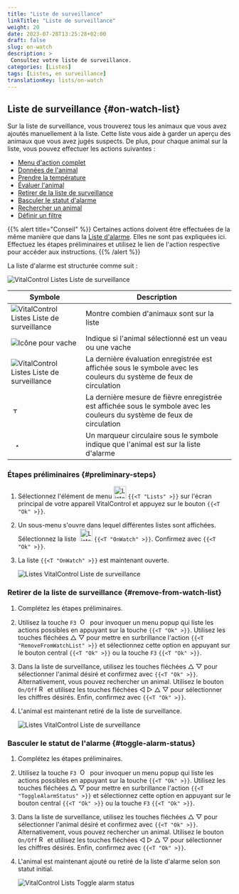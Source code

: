 ```yaml
---
title: "Liste de surveillance"
linkTitle: "Liste de surveillance"
weight: 20
date: 2023-07-28T13:25:28+02:00
draft: false
slug: on-watch
description: >
 Consultez votre liste de surveillance.
categories: [Listes]
tags: [Listes, en surveillance]
translationKey: lists/on-watch
---
```

## Liste de surveillance {#on-watch-list}

Sur la liste de surveillance, vous trouverez tous les animaux que vous avez ajoutés manuellement à la liste. Cette liste vous aide à garder un aperçu des animaux que vous avez jugés suspects. De plus, pour chaque animal sur la liste, vous pouvez effectuer les actions suivantes :

- [Menu d'action complet](../alarm/#full-action-menu)
- [Données de l'animal](../alarm/#animal-data)
- [Prendre la température](../alarm/#take-temperature)
- [Évaluer l'animal](../alarm/#rate-animal)
- [Retirer de la liste de surveillance](#remove-from-watch-list)
- [Basculer le statut d'alarme](#toggle-alarm-status)
- [Rechercher un animal](../alarm/#search-animal)
- [Définir un filtre](../alarm/#set-filter)

{{% alert title="Conseil" %}}
Certaines actions doivent être effectuées de la même manière que dans la [Liste d'alarme](../alarm). Elles ne sont pas expliquées ici. Effectuez les étapes préliminaires et utilisez le lien de l'action respective pour accéder aux instructions.
{{% /alert %}}

La liste d'alarme est structurée comme suit :

   ![VitalControl Listes Liste de surveillance](../images/onwatchstructure.png "Structure de la Liste de surveillance")

|Symbole   | Description
|---------|-----
| ![VitalControl Listes Liste de surveillance](../images/kopf.png "Compteur taille du troupeau") | Montre combien d'animaux sont sur la liste
| ![Icône pour vache](../images/kopf2.png "Tête de vache") | Indique si l'animal sélectionné est un veau ou une vache
| ![VitalControl Listes Liste de surveillance](../images/auge.png "Évaluation") | La dernière évaluation enregistrée est affichée sous le symbole avec les couleurs du système de feux de circulation
| &nbsp;<img src="/icons/actions/temperature.svg" width="12" align="bottom" alt="Température corporelle" title="Température corporelle" /> | La dernière mesure de fièvre enregistrée est affichée sous le symbole avec les couleurs du système de feux de circulation
| &nbsp;&nbsp;<img src="/icons/header/alarm.svg" width="8" align="bottom" alt="Afficher l'animal en alarme" title="Animal en alarme" /> | Un marqueur circulaire sous le symbole indique que l'animal est sur la liste d'alarme

### Étapes préliminaires {#preliminary-steps}

1. Sélectionnez l'élément de menu <img src="/icons/main/lists.svg" width="28" align="bottom" alt="Listes" /> `{{<T "Lists" >}}` sur l'écran principal de votre appareil VitalControl et appuyez sur le bouton `{{<T "Ok" >}}`.

2. Un sous-menu s'ouvre dans lequel différentes listes sont affichées. Sélectionnez la liste &nbsp;<img src="/icons/lists/onwatch.svg" width="28" align="bottom" alt="Liste 'Surveillance'" /> `{{<T "OnWatch" >}}`. Confirmez avec `{{<T "Ok" >}}`.

3. La liste `{{<T "OnWatch" >}}` est maintenant ouverte.

   ![Listes VitalControl Liste de surveillance](../images/firststeps2.png "Étapes préliminaires")

### Retirer de la liste de surveillance {#remove-from-watch-list}

1. Complétez les étapes préliminaires.

2. Utilisez la touche `F3` &nbsp;<img src="/icons/footer/open-popup.svg" width="15" align="bottom" alt="Ouvrir le menu popup" />&nbsp; pour invoquer un menu popup qui liste les actions possibles en appuyant sur la touche `{{<T "Ok" >}}`. Utilisez les touches fléchées △ ▽ pour mettre en surbrillance l'action `{{<T "RemoveFromWatchList" >}}` et sélectionnez cette option en appuyant sur le bouton central `{{<T "Ok" >}}` ou la touche `F3` `{{<T "Ok" >}}`.

3. Dans la liste de surveillance, utilisez les touches fléchées △ ▽ pour sélectionner l'animal désiré et confirmez avec `{{<T "Ok" >}}`. Alternativement, vous pouvez rechercher un animal. Utilisez le bouton `On/Off` <img src="/icons/footer/search.svg" width="15" align="bottom" alt="Recherche" /> et utilisez les touches fléchées ◁ ▷ △ ▽ pour sélectionner les chiffres désirés. Enfin, confirmez avec `{{<T "Ok" >}}`.

4. L'animal est maintenant retiré de la liste de surveillance.

   ![Listes VitalControl Liste de surveillance](../images/remove.png "Retirer de la liste de surveillance")

### Basculer le statut de l'alarme {#toggle-alarm-status}

1. Complétez les étapes préliminaires.

2. Utilisez la touche `F3` &nbsp;<img src="/icons/footer/open-popup.svg" width="15" align="bottom" alt="Ouvrir le menu popup" />&nbsp; pour invoquer un menu popup qui liste les actions possibles en appuyant sur la touche `{{<T "Ok" >}}`. Utilisez les touches fléchées △ ▽ pour mettre en surbrillance l'action `{{<T "ToggleAlarmStatus" >}}` et sélectionnez cette option en appuyant sur le bouton central `{{<T "Ok" >}}` ou la touche `F3` `{{<T "Ok" >}}`.

3. Dans la liste de surveillance, utilisez les touches fléchées △ ▽ pour sélectionner l'animal désiré et confirmez avec `{{<T "Ok" >}}`. Alternativement, vous pouvez rechercher un animal. Utilisez le bouton `On/Off` <img src="/icons/footer/search.svg" width="15" align="bottom" alt="Recherche" /> et utilisez les touches fléchées ◁ ▷ △ ▽ pour sélectionner les chiffres désirés. Enfin, confirmez avec `{{<T "Ok" >}}`.

4. L'animal est maintenant ajouté ou retiré de la liste d'alarme selon son statut initial.

   ![VitalControl Lists Toggle alarm status](../images/alarmstatus.png "Toggle alarm status")
